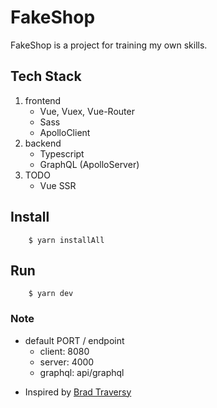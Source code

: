 # FakeShop

FakeShop is a project for training my own skills.

## Tech Stack

1. frontend
    - Vue, Vuex, Vue-Router
    - Sass
    - ApolloClient
2. backend
    - Typescript
    - GraphQL (ApolloServer)
3. TODO
    - Vue SSR

## Install

```
    $ yarn installAll
```

## Run

```
    $ yarn dev
```

### Note

-   default PORT / endpoint
    -   client: 8080
    -   server: 4000
    -   graphql: api/graphql

*   Inspired by [Brad Traversy](https://www.udemy.com/course/mern-ecommerce/learn/lecture/22515124])
